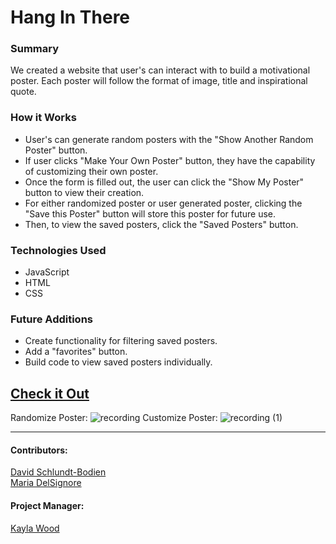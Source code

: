 # Hang In There

### Summary
We created a website that user's can interact with to build a motivational poster.  Each poster will follow the format of image, title and inspirational quote. 

### How it Works
- User's can generate random posters with the "Show Another Random Poster" button.  
- If user clicks "Make Your Own Poster" button, they have the capability of customizing their own poster.  
- Once the form is filled out, the user can click the "Show My Poster" button to view their creation.
- For either randomized poster or user generated poster, clicking the "Save this Poster" button will store this poster for future use.  
- Then, to view the saved posters, click the "Saved Posters" button. 

### Technologies Used
- JavaScript
- HTML
- CSS

### Future Additions
- Create functionality for filtering saved posters.
- Add a "favorites" button.
- Build code to view saved posters individually.

## [Check it Out](https://madhaus4.github.io/hang-in-there-boilerplate/)
Randomize Poster:
![recording](https://user-images.githubusercontent.com/76507607/119279402-cb25f000-bbe8-11eb-83e8-1bf6252634f0.gif)
Customize Poster:
![recording (1)](https://user-images.githubusercontent.com/76507607/119279564-bbf37200-bbe9-11eb-9250-c955b38d2ed6.gif)
***************************************
#### Contributors:
[David Schlundt-Bodien](https://github.com/Davidschlundtbodien")
<br>
[Maria DelSignore](https://github.com/madhaus4")

#### Project Manager:
[Kayla Wood](https://github.com/kaylaewood")
